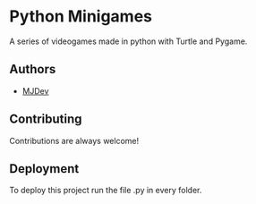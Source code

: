 # Python Minigames

A series of videogames made in python with Turtle and Pygame.

## Authors

- [MJDev](https://github.com/MJoDev)

## Contributing

Contributions are always welcome!

## Deployment

To deploy this project run the file .py in every folder.
